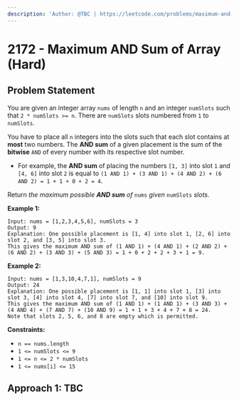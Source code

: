 ```yaml
---
description: 'Author: @TBC | https://leetcode.com/problems/maximum-and-sum-of-array/'
---
```


# 2172 - Maximum AND Sum of Array (Hard)

## Problem Statement

You are given an integer array `nums` of length `n` and an integer `numSlots` such that `2 * numSlots >= n`. There are `numSlots` slots numbered from `1` to `numSlots`.

You have to place all `n` integers into the slots such that each slot contains at **most** two numbers. The **AND sum** of a given placement is the sum of the **bitwise** `AND` of every number with its respective slot number.

* For example, the **AND sum** of placing the numbers `[1, 3]` into slot `1` and `[4, 6]` into slot `2` is equal to `(1 AND 1) + (3 AND 1) + (4 AND 2) + (6 AND 2) = 1 + 1 + 0 + 2 = 4`.

Return _the maximum possible **AND sum** of_ `nums` _given_ `numSlots` _slots._

&#x20;

**Example 1:**

```
Input: nums = [1,2,3,4,5,6], numSlots = 3
Output: 9
Explanation: One possible placement is [1, 4] into slot 1, [2, 6] into slot 2, and [3, 5] into slot 3. 
This gives the maximum AND sum of (1 AND 1) + (4 AND 1) + (2 AND 2) + (6 AND 2) + (3 AND 3) + (5 AND 3) = 1 + 0 + 2 + 2 + 3 + 1 = 9.
```

**Example 2:**

```
Input: nums = [1,3,10,4,7,1], numSlots = 9
Output: 24
Explanation: One possible placement is [1, 1] into slot 1, [3] into slot 3, [4] into slot 4, [7] into slot 7, and [10] into slot 9.
This gives the maximum AND sum of (1 AND 1) + (1 AND 1) + (3 AND 3) + (4 AND 4) + (7 AND 7) + (10 AND 9) = 1 + 1 + 3 + 4 + 7 + 8 = 24.
Note that slots 2, 5, 6, and 8 are empty which is permitted.
```

**Constraints:**

* `n == nums.length`
* `1 <= numSlots <= 9`
* `1 <= n <= 2 * numSlots`
* `1 <= nums[i] <= 15`

## Approach 1: TBC
